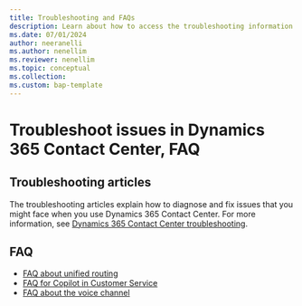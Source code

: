 ```yaml
---
title: Troubleshooting and FAQs
description: Learn about how to access the troubleshooting information and FAQ that you might have for Dynamics 365 Contact Center.
ms.date: 07/01/2024
author: neeranelli
ms.author: nenellim
ms.reviewer: nenellim
ms.topic: conceptual
ms.collection:
ms.custom: bap-template
---
```


# Troubleshoot issues in Dynamics 365 Contact Center, FAQ 

## Troubleshooting articles 

The troubleshooting articles explain how to diagnose and fix issues that you might face when you use Dynamics 365 Contact Center. For more information, see [Dynamics 365 Contact Center troubleshooting](/troubleshoot/dynamics-365/customer-service/welcome-customer-service).

## FAQ

- [FAQ about unified routing](/dynamics365/customer-service/administer/unified-routing-faqs?context=../context/administer-context)  
- [FAQ for Copilot in Customer Service](/dynamics365/customer-service/administer/faq-copilot-features?context=../context/administer-context)  
- [FAQ about the voice channel](/dynamics365/customer-service/administer/voice-channel-faqs?context=../context/administer-context)



